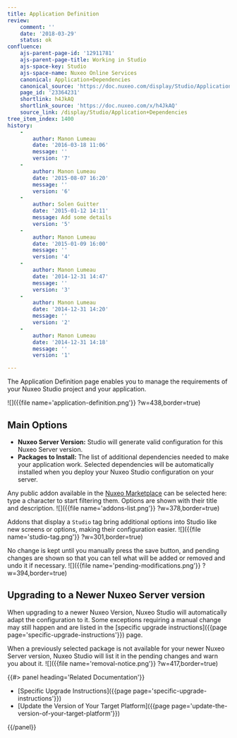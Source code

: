 ```yaml
---
title: Application Definition
review:
    comment: ''
    date: '2018-03-29'
    status: ok
confluence:
    ajs-parent-page-id: '12911781'
    ajs-parent-page-title: Working in Studio
    ajs-space-key: Studio
    ajs-space-name: Nuxeo Online Services
    canonical: Application+Dependencies
    canonical_source: 'https://doc.nuxeo.com/display/Studio/Application+Dependencies'
    page_id: '23364231'
    shortlink: h4JkAQ
    shortlink_source: 'https://doc.nuxeo.com/x/h4JkAQ'
    source_link: /display/Studio/Application+Dependencies
tree_item_index: 1400
history:
    -
        author: Manon Lumeau
        date: '2016-03-18 11:06'
        message: ''
        version: '7'
    -
        author: Manon Lumeau
        date: '2015-08-07 16:20'
        message: ''
        version: '6'
    -
        author: Solen Guitter
        date: '2015-01-12 14:11'
        message: Add some details
        version: '5'
    -
        author: Manon Lumeau
        date: '2015-01-09 16:00'
        message: ''
        version: '4'
    -
        author: Manon Lumeau
        date: '2014-12-31 14:47'
        message: ''
        version: '3'
    -
        author: Manon Lumeau
        date: '2014-12-31 14:20'
        message: ''
        version: '2'
    -
        author: Manon Lumeau
        date: '2014-12-31 14:18'
        message: ''
        version: '1'

---
```

The Application Definition page enables you to manage the requirements of your Nuxeo Studio project and your application.

![]({{file name='application-definition.png'}} ?w=438,border=true)

## Main Options

*   **Nuxeo Server Version:** Studio will generate valid configuration for this Nuxeo Server version.
*   **Packages to Install:** The list of additional dependencies needed to make your application work. Selected dependencies will be automatically installed when you deploy your Nuxeo Studio configuration on your server.

Any public addon available in the <a href="https://marketplace.nuxeo.com" target="_blank">Nuxeo Marketplace</a> can be selected here: type a character to start filtering them. Options are shown with their title and description.
![]({{file name='addons-list.png'}} ?w=378,border=true)

Addons that display a `Studio` tag bring additional options into Studio like new screens or options, making their configuration easier.
![]({{file name='studio-tag.png'}} ?w=301,border=true)

No change is kept until you manually press the save button, and pending changes are shown so that you can tell what will be added or removed and undo it if necessary.
![]({{file name='pending-modifications.png'}} ?w=394,border=true)

## Upgrading to a Newer Nuxeo Server version

When upgrading to a newer Nuxeo Version, Nuxeo Studio will automatically adapt the configuration to it. Some exceptions requiring a manual change may still happen and are listed in the [specific upgrade instructions]({{page page='specific-upgrade-instructions'}}) page.

When a previously selected package is not available for your newer Nuxeo Server version, Nuxeo Studio will list it in the pending changes and warn you about it.
![]({{file name='removal-notice.png'}} ?w=417,border=true)

<div class="row" data-equalizer data-equalize-on="medium"><div class="column medium-6">{{#> panel heading='Related Documentation'}}

- [Specific Upgrade Instructions]({{page page='specific-upgrade-instructions'}})
- [Update the Version of Your Target Platform]({{page page='update-the-version-of-your-target-platform'}})

{{/panel}}</div><div class="column medium-6">
</div></div>
